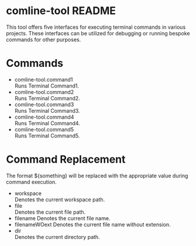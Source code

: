 # comline-tool README
This tool offers five interfaces for executing terminal commands in various projects. These interfaces can be utilized for debugging or running bespoke commands for other purposes.

# Commands
- comline-tool.command1  
Runs Terminal Command1.
- comline-tool.command2  
Runs Terminal Command2.
- comline-tool.command3  
Runs Terminal Command3.
- comline-tool.command4  
Runs Terminal Command4.
- comline-tool.command5  
Runs Terminal Command5.

# Command Replacement 
The format ${something} will be replaced with the appropriate value during command execution. 
- workspace  
Denotes the current workspace path. 
- file  
Denotes the current file path. 
- filename
Denotes the current file name.
- filenameWOext
Denotes the current file name without extension.
- dir  
Denotes the current directory path.